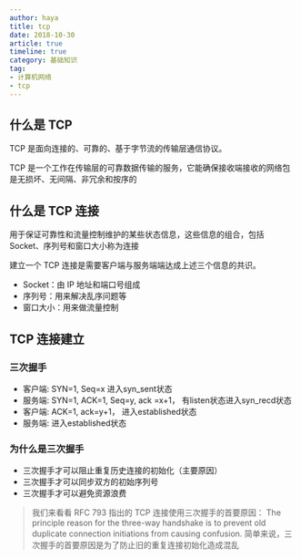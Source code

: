 ```yaml
---
author: haya
title: tcp
date: 2018-10-30
article: true
timeline: true
category: 基础知识
tag:
- 计算机网络
- tcp
---
```


## 什么是 TCP
TCP 是面向连接的、可靠的、基于字节流的传输层通信协议。

TCP 是一个工作在传输层的可靠数据传输的服务，它能确保接收端接收的网络包是无损坏、无间隔、非冗余和按序的

## 什么是 TCP 连接
用于保证可靠性和流量控制维护的某些状态信息，这些信息的组合，包括Socket、序列号和窗口大小称为连接

建立一个 TCP 连接是需要客户端与服务端端达成上述三个信息的共识。
- Socket：由 IP 地址和端口号组成
- 序列号：用来解决乱序问题等
- 窗口大小：用来做流量控制

## TCP 连接建立
### 三次握手

- 客户端: SYN=1, Seq=x 进入syn_sent状态
- 服务端: SYN=1, ACK=1, Seq=y, ack =x+1， 有listen状态进入syn_recd状态
- 客户端: ACK=1, ack=y+1， 进入established状态
- 服务端: 进入established状态

### 为什么是三次握手
- 三次握手才可以阻止重复历史连接的初始化（主要原因）
- 三次握手才可以同步双方的初始序列号
- 三次握手才可以避免资源浪费

> 我们来看看 RFC 793 指出的 TCP 连接使用三次握手的首要原因：
The principle reason for the three-way handshake is to prevent old duplicate connection initiations from causing confusion.
简单来说，三次握手的首要原因是为了防止旧的重复连接初始化造成混乱